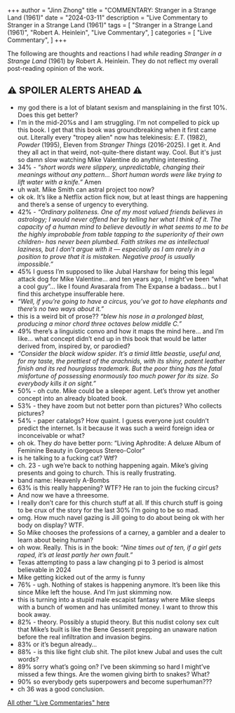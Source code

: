 +++
author = "Jinn Zhong"
title = "COMMENTARY: Stranger in a Strange Land (1961)"
date = "2024-03-11"
description = "Live Commentary to Stranger in a Strange Land (1961)"
tags = [
    "Stranger in a Strange Land (1961)",
    "Robert A. Heinlein",
    "Live Commentary",
]
categories = [
    "Live Commentary",
]
+++

The following are thoughts and reactions I had _while_ reading _Stranger in a Strange Land_ (1961) by Robert A. Heinlein. They do not reflect my overall post-reading opinion of the work. 

## :warning: **SPOILER ALERTS AHEAD** :warning:

* my god there is a lot of blatant sexism and mansplaining in the first 10%. Does this get better?
* I'm in the mid-20%s and I am struggling. I'm not compelled to pick up this book. I get that this book was groundbreaking when it first came out. Literally every "tropey alien" now has telekinesis: _E.T._ (1982), _Powder_ (1995), Eleven from _Stranger Things_ (2016-2025). I get it. And they all act in that weird, not-quite-there distant way. Cool. But it's just so damn slow watching Mike Valentine do anything interesting.
* 34% - _“short words were slippery, unpredictable, changing their meanings without any pattern... Short human words were like trying to lift water with a knife.”_ Amen
* uh wait. Mike Smith can astral project too now?
* ok ok. It’s like a Netflix action flick now, but at least things are happening and there’s a sense of urgency to everything. 
* 42% - _“Ordinary politeness. One of my most valued friends believes in astrology; I would never offend her by telling her what I think of it. The capacity of a human mind to believe devoutly in what seems to me to be the highly improbable from table tapping to the superiority of their own children- has never been plumbed. Faith strikes me as intellectual laziness, but I don’t argue with it — especially as I am rarely in a position to prove that it is mistaken. Negative proof is usually impossible.”_
* 45% I guess I’m supposed to like Jubal Harshaw for being this legal attack dog for Mike Valentine… and ten years ago, I might’ve been “what a cool guy”… like I found Avasarala from The Expanse a badass… but I find this archetype insufferable here.
* _“Well, if you’re going to have a circus, you’ve got to have elephants and there’s no two ways about it.”_
* this is a weird bit of prose?? _“blew his nose in a prolonged blast, producing a minor chord three octaves below middle C.”_
* 49% there’s a linguistic convo and how it maps the mind here… and I’m like… what concept didn’t end up in this book that would be latter derived from, inspired by, or parodied?
* _“Consider the black widow spider. It’s a timid little beastie, useful and, for my taste, the prettiest of the arachnids, with its shiny, patent leather finish and its red hourglass trademark. But the poor thing has the fatal misfortune of possessing enormously too much power for its size. So everybody kills it on sight.”_
* 50% - oh cute. Mike could be a sleeper agent. Let’s throw yet another concept into an already bloated book.
* 53% - they have zoom but not better porn than pictures? Who collects pictures?
* 54% - paper catalogs? How quaint. I guess everyone just couldn’t predict the internet. Is it because it was such a weird foreign idea or inconceivable or what?
* oh ok. They _do_ have better porn: “Living Aphrodite: A deluxe Album of Feminine Beauty in Gorgeous Stereo-Color”
* is he talking to a fucking cat? Wtf?
* ch. 23 - ugh we’re back to nothing happening again. Mike’s giving presents and going to church. This is really frustrating.
* band name: Heavenly A-Bombs 
* 63% is this really happening? WTF? He ran to join the fucking circus?
* And now we have a threesome.
* I really don’t care for this church stuff at all. If this church stuff is going to be crux of the story for the last 30% I’m going to be so mad.
* omg. How much navel gazing is Jill going to do about being ok with her body on display? WTF. 
* So Mike chooses the professions of a carney, a gambler and a dealer to learn about being human?
* oh wow. Really. This is in the book: _“Nine times out of ten, if a girl gets raped, it’s at least partly her own fault.”_
* Texas attempting to pass a law changing pi to 3 period is almost believable in 2024
* Mike getting kicked out of the army is funny
* 76% - ugh. Nothing of stakes is happening anymore. It’s been like this since Mike left the house. And I’m just skimming now. 
* this is turning into a stupid male escapist fantasy where Mike sleeps with a bunch of women and has unlimited money. I want to throw this book away.
* 82% - theory. Possibly a stupid theory. But this nudist colony sex cult that Mike’s built is like the Bene Gesserit prepping an unaware nation before the real infiltration and invasion begins.
* 83% or it’s begun already…
* 88% - is this like fight club shit. The pilot knew Jubal and uses the cult words? 
* 89% sorry what’s going on? I’ve been skimming so hard I might’ve missed a few things. Are the women giving birth to snakes? What?
* 90% so everybody gets superpowers and become superhuman???
* ch 36 was a good conclusion.

[All other "Live Commentaries" here](https://journal.jinnzhong.com/categories/live-commentary/)
